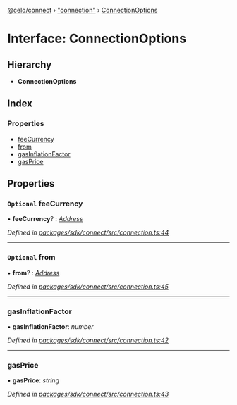 [@celo/connect](../README.md) › ["connection"](../modules/_connection_.md) › [ConnectionOptions](_connection_.connectionoptions.md)

# Interface: ConnectionOptions

## Hierarchy

* **ConnectionOptions**

## Index

### Properties

* [feeCurrency](_connection_.connectionoptions.md#optional-feecurrency)
* [from](_connection_.connectionoptions.md#optional-from)
* [gasInflationFactor](_connection_.connectionoptions.md#gasinflationfactor)
* [gasPrice](_connection_.connectionoptions.md#gasprice)

## Properties

### `Optional` feeCurrency

• **feeCurrency**? : *[Address](../modules/_types_.md#address)*

*Defined in [packages/sdk/connect/src/connection.ts:44](https://github.com/celo-org/celo-monorepo/blob/master/packages/sdk/connect/src/connection.ts#L44)*

___

### `Optional` from

• **from**? : *[Address](../modules/_types_.md#address)*

*Defined in [packages/sdk/connect/src/connection.ts:45](https://github.com/celo-org/celo-monorepo/blob/master/packages/sdk/connect/src/connection.ts#L45)*

___

###  gasInflationFactor

• **gasInflationFactor**: *number*

*Defined in [packages/sdk/connect/src/connection.ts:42](https://github.com/celo-org/celo-monorepo/blob/master/packages/sdk/connect/src/connection.ts#L42)*

___

###  gasPrice

• **gasPrice**: *string*

*Defined in [packages/sdk/connect/src/connection.ts:43](https://github.com/celo-org/celo-monorepo/blob/master/packages/sdk/connect/src/connection.ts#L43)*
